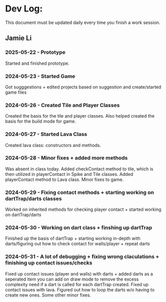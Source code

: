 # Dev Log:

This document must be updated daily every time you finish a work session.

## Jamie Li

### 2025-05-22 - Prototype
Started and finished prototype.

### 2024-05-23 - Started Game
Got sugggestions + edited projects based on suggestion and create/started game files 

### 2024-05-26 - Created Tile and Player Classes
Created the basis for the tile and player classes. Also helped created the basis for the build mode for game.

### 2024-05-27 - Started Lava Class
Created lava class: constructors and methods.

### 2024-05-28 - Minor fixes + added more methods
Was absent in class today. Added checkContact method to tile, which is then utilized in playerContact in Spike and Tile classes. Added playerContact method to Lava class. Minor fixes to game.

### 2024-05-29 - Fixing contact methods + starting working on dartTrap/darts classes
Worked on inherited methods for checking player contact + started working on dartTrap/darts

### 2024-05-30 - Working on dart class + finshing up dartTrap
Finished up the basis of dartTrap + starting working in-depth with darts/figuring out how to check contact for walls/player + repeat darts

### 2024-05-31 - A lot of debugging + fixing wrong claculations + finishing up contact issues/checks
Fixed up contact issues (player and walls) with darts + added darts as a seperated item you can add on draw mode to remove the excess complexity need if a dart is called for each dartTrap created. Fixed up contact issues with lava. Figured out how to loop the darts w/o having to create new ones. Some other minor fixes.


